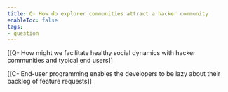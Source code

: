 ```yaml
---
title: Q- How do explorer communities attract a hacker community
enableToc: false
tags:
- question
---
```

[[Q- How might we facilitate healthy social dynamics with hacker communities and typical end users]]

[[C- End-user programming enables the developers to be lazy about their backlog of feature requests]]